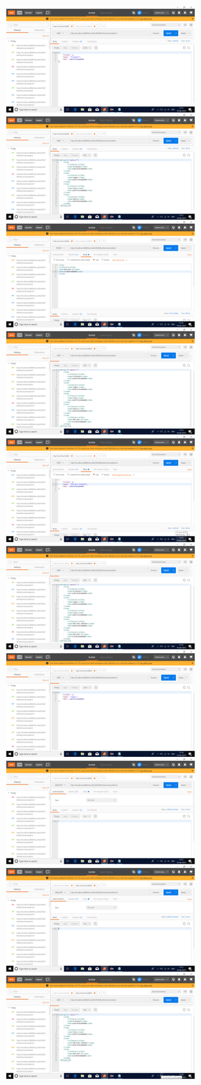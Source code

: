 ![alt tag](https://github.com/DhruthiAccolite/Assignment/blob/master/rest/Screenshot%20(1).png)
![alt tag](https://github.com/DhruthiAccolite/Assignment/blob/master/rest/Screenshot%20(2).png)
![alt tag](https://github.com/DhruthiAccolite/Assignment/blob/master/rest/Screenshot%20(3).png)
![alt tag](https://github.com/DhruthiAccolite/Assignment/blob/master/rest/Screenshot%20(4).png)
![alt tag](https://github.com/DhruthiAccolite/Assignment/blob/master/rest/Screenshot%20(5).png)
![alt tag](https://github.com/DhruthiAccolite/Assignment/blob/master/rest/Screenshot%20(6).png)
![alt tag](https://github.com/DhruthiAccolite/Assignment/blob/master/rest/Screenshot%20(7).png)
![alt tag](https://github.com/DhruthiAccolite/Assignment/blob/master/rest/Screenshot%20(8).png)
![alt tag](https://github.com/DhruthiAccolite/Assignment/blob/master/rest/Screenshot%20(9).png)
![alt tag](https://github.com/DhruthiAccolite/Assignment/blob/master/rest/Screenshot%20(10).png)
